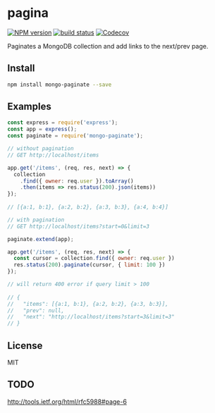 # pagina

[![NPM version][npm-image]][npm-url]
[![build status][travis-image]][travis-url]
[![Codecov][codecov-image]][codecov-url]

  Paginates a MongoDB collection and add links to the next/prev page.

## Install
```sh
npm install mongo-paginate --save
```

## Examples

``` js
const express = require('express');
const app = express();
const paginate = require('mongo-paginate');

// without pagination
// GET http://localhost/items

app.get('/items', (req, res, next) => {
  collection
    .find({ owner: req.user }).toArray()
    .then(items => res.status(200).json(items))
}); 
  
// [{a:1, b:1}, {a:2, b:2}, {a:3, b:3}, {a:4, b:4}]

// with pagination
// GET http://localhost/items?start=0&limit=3

paginate.extend(app);

app.get('/items', (req, res, next) => {
  const cursor = collection.find({ owner: req.user })
  res.status(200).paginate(cursor, { limit: 100 })
}); 

// will return 400 error if query limit > 100
  
// { 
//   "items": [{a:1, b:1}, {a:2, b:2}, {a:3, b:3}], 
//   "prev": null,
//   "next": "http://localhost/items?start=3&limit=3"
// }

```

## License

MIT


[npm-image]: https://img.shields.io/npm/v/mongo-paginate.svg?style=flat-square
[npm-url]: https://npmjs.org/package/mongo-paginate
[travis-image]: https://img.shields.io/travis/amorenoc/mongo-paginate/master.svg?style=flat-square
[travis-url]: https://travis-ci.org/amorenoc/mongo-paginate
[codecov-image]: https://img.shields.io/codecov/c/github/amorenoc/mongo-paginate.svg?style=flat-square
[codecov-url]: https://codecov.io/github/amorenoc/mongo-paginate?branch=master

## TODO

http://tools.ietf.org/html/rfc5988#page-6
